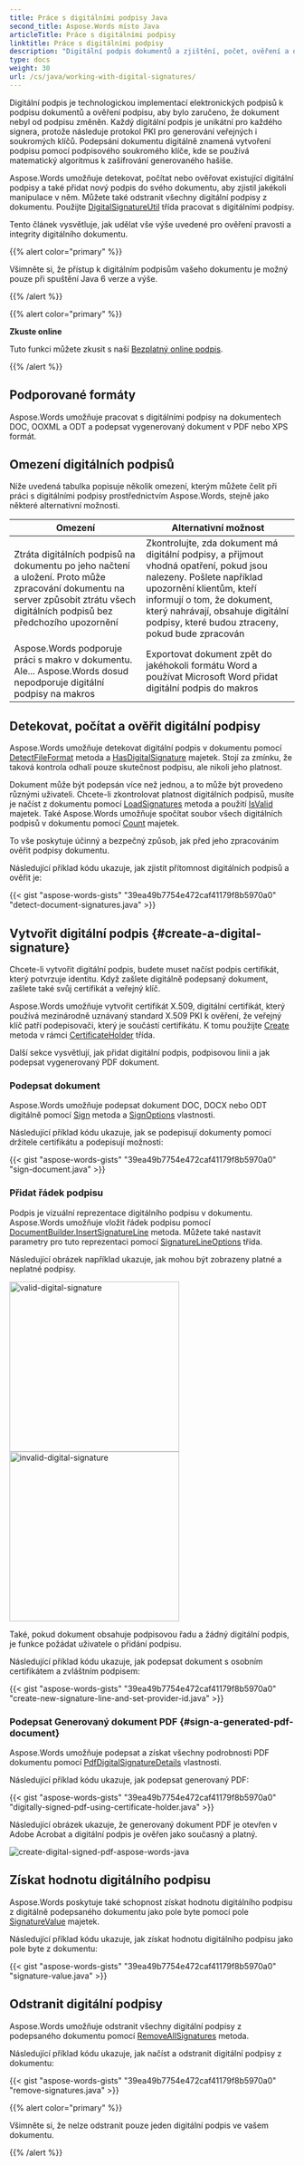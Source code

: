 ```yaml
---
title: Práce s digitálními podpisy Java
second_title: Aspose.Words místo Java
articleTitle: Práce s digitálními podpisy
linktitle: Práce s digitálními podpisy
description: "Digitální podpis dokumentů a zjištění, počet, ověření a odstranění stávajících digitálních podpisů pomocí Java."
type: docs
weight: 30
url: /cs/java/working-with-digital-signatures/
---
```


Digitální podpis je technologickou implementací elektronických podpisů k podpisu dokumentů a ověření podpisu, aby bylo zaručeno, že dokument nebyl od podpisu změněn. Každý digitální podpis je unikátní pro každého signera, protože následuje protokol PKI pro generování veřejných i soukromých klíčů. Podepsání dokumentu digitálně znamená vytvoření podpisu pomocí podpisového soukromého klíče, kde se používá matematický algoritmus k zašifrování generovaného hašiše.

Aspose.Words umožňuje detekovat, počítat nebo ověřovat existující digitální podpisy a také přidat nový podpis do svého dokumentu, aby zjistil jakékoli manipulace v něm. Můžete také odstranit všechny digitální podpisy z dokumentu. Použijte [DigitalSignatureUtil](https://reference.aspose.com/words/java/com.aspose.words/digitalsignatureutil/) třída pracovat s digitálními podpisy.

Tento článek vysvětluje, jak udělat vše výše uvedené pro ověření pravosti a integrity digitálního dokumentu.

{{% alert color="primary" %}}

Všimněte si, že přístup k digitálním podpisům vašeho dokumentu je možný pouze při spuštění Java 6 verze a výše.

{{% /alert %}}

{{% alert color="primary" %}}

**Zkuste online**

Tuto funkci můžete zkusit s naší [Bezplatný online podpis](https://products.aspose.app/words/signature).

{{% /alert %}}

## Podporované formáty

Aspose.Words umožňuje pracovat s digitálními podpisy na dokumentech DOC, OOXML a ODT a podepsat vygenerovaný dokument v PDF nebo XPS formát.

## Omezení digitálních podpisů

Níže uvedená tabulka popisuje několik omezení, kterým můžete čelit při práci s digitálními podpisy prostřednictvím Aspose.Words, stejně jako některé alternativní možnosti.

|  Omezení |  Alternativní možnost |
|  ------------------------------------------------------------  |  ------------------------------------------------------------  |
|  Ztráta digitálních podpisů na dokumentu po jeho načtení a uložení. Proto může zpracování dokumentu na server způsobit ztrátu všech digitálních podpisů bez předchozího upozornění |  Zkontrolujte, zda dokument má digitální podpisy, a přijmout vhodná opatření, pokud jsou nalezeny. Pošlete například upozornění klientům, kteří informují o tom, že dokument, který nahrávají, obsahuje digitální podpisy, které budou ztraceny, pokud bude zpracován |
|  Aspose.Words podporuje práci s makro v dokumentu. Ale... Aspose.Words dosud nepodporuje digitální podpisy na makros |  Exportovat dokument zpět do jakéhokoli formátu Word a používat Microsoft Word přidat digitální podpis do makros |

## Detekovat, počítat a ověřit digitální podpisy

Aspose.Words umožňuje detekovat digitální podpis v dokumentu pomocí [DetectFileFormat](https://reference.aspose.com/words/java/com.aspose.words/fileformatutil/#detectFileFormat-java.io.InputStream) metoda a [HasDigitalSignature](https://reference.aspose.com/words/java/com.aspose.words/fileformatinfo/#hasDigitalSignature) majetek. Stojí za zmínku, že taková kontrola odhalí pouze skutečnost podpisu, ale nikoli jeho platnost.

Dokument může být podepsán více než jednou, a to může být provedeno různými uživateli. Chcete-li zkontrolovat platnost digitálních podpisů, musíte je načíst z dokumentu pomocí [LoadSignatures](https://reference.aspose.com/words/java/com.aspose.words/digitalsignatureutil/#loadSignatures-java.io.InputStream) metoda a použití [IsValid](https://reference.aspose.com/words/java/com.aspose.words/digitalsignaturecollection/#isValid) majetek. Také Aspose.Words umožňuje spočítat soubor všech digitálních podpisů v dokumentu pomocí [Count](https://reference.aspose.com/words/java/com.aspose.words/digitalsignaturecollection/#getCount) majetek.

To vše poskytuje účinný a bezpečný způsob, jak před jeho zpracováním ověřit podpisy dokumentu.

Následující příklad kódu ukazuje, jak zjistit přítomnost digitálních podpisů a ověřit je:

{{< gist "aspose-words-gists" "39ea49b7754e472caf41179f8b5970a0" "detect-document-signatures.java" >}}

## Vytvořit digitální podpis {#create-a-digital-signature}

Chcete-li vytvořit digitální podpis, budete muset načíst podpis certifikát, který potvrzuje identitu. Když zašlete digitálně podepsaný dokument, zašlete také svůj certifikát a veřejný klíč.

Aspose.Words umožňuje vytvořit certifikát X.509, digitální certifikát, který používá mezinárodně uznávaný standard X.509 PKI k ověření, že veřejný klíč patří podepisovači, který je součástí certifikátu. K tomu použijte [Create](https://reference.aspose.com/words/java/com.aspose.words/certificateholder/#create-byte---java.lang.String) metoda v rámci [CertificateHolder](https://reference.aspose.com/words/java/com.aspose.words/certificateholder/) třída.

Další sekce vysvětlují, jak přidat digitální podpis, podpisovou linii a jak podepsat vygenerovaný PDF dokument.

### Podepsat dokument

Aspose.Words umožňuje podepsat dokument DOC, DOCX nebo ODT digitálně pomocí [Sign](https://reference.aspose.com/words/java/com.aspose.words/digitalsignatureutil/#sign-java.io.InputStream-java.io.OutputStream-com.aspose.words.CertificateHolder) metoda a [SignOptions](https://reference.aspose.com/words/java/com.aspose.words/signoptions/) vlastnosti.

Následující příklad kódu ukazuje, jak se podepisují dokumenty pomocí držitele certifikátu a podepisují možnosti:

{{< gist "aspose-words-gists" "39ea49b7754e472caf41179f8b5970a0" "sign-document.java" >}}

### Přidat řádek podpisu

Podpis je vizuální reprezentace digitálního podpisu v dokumentu. Aspose.Words umožňuje vložit řádek podpisu pomocí [DocumentBuilder.InsertSignatureLine](https://reference.aspose.com/words/java/com.aspose.words/documentbuilder/#insertSignatureLine-com.aspose.words.SignatureLineOptions) metoda. Můžete také nastavit parametry pro tuto reprezentaci pomocí [SignatureLineOptions](https://reference.aspose.com/words/java/com.aspose.words/signaturelineoptions/) třída.

Následující obrázek například ukazuje, jak mohou být zobrazeny platné a neplatné podpisy.

<img src="/words/java/working-with-digital-signatures/valid.png" alt="valid-digital-signature" style="width:300px"/>

<img src="/words/java/working-with-digital-signatures/invalid.png" alt="invalid-digital-signature" style="width:300px"/>

Také, pokud dokument obsahuje podpisovou řadu a žádný digitální podpis, je funkce požádat uživatele o přidání podpisu.

Následující příklad kódu ukazuje, jak podepsat dokument s osobním certifikátem a zvláštním podpisem:

{{< gist "aspose-words-gists" "39ea49b7754e472caf41179f8b5970a0" "create-new-signature-line-and-set-provider-id.java" >}}

### Podepsat Generovaný dokument PDF {#sign-a-generated-pdf-document}

Aspose.Words umožňuje podepsat a získat všechny podrobnosti PDF dokumentu pomocí [PdfDigitalSignatureDetails](https://reference.aspose.com/words/java/com.aspose.words/pdfdigitalsignaturedetails/) vlastnosti.

Následující příklad kódu ukazuje, jak podepsat generovaný PDF:

{{< gist "aspose-words-gists" "39ea49b7754e472caf41179f8b5970a0" "digitally-signed-pdf-using-certificate-holder.java" >}}

Následující obrázek ukazuje, že generovaný dokument PDF je otevřen v Adobe Acrobat a digitální podpis je ověřen jako současný a platný.

![create-digital-signed-pdf-aspose-words-java](/words/java/working-with-digital-signatures/signed-pdf-aspose-words-java.png)

## Získat hodnotu digitálního podpisu

Aspose.Words poskytuje také schopnost získat hodnotu digitálního podpisu z digitálně podepsaného dokumentu jako pole byte pomocí pole [SignatureValue](https://reference.aspose.com/words/java/com.aspose.words/digitalsignature/#getSignatureValue) majetek.

Následující příklad kódu ukazuje, jak získat hodnotu digitálního podpisu jako pole byte z dokumentu:

{{< gist "aspose-words-gists" "39ea49b7754e472caf41179f8b5970a0" "signature-value.java" >}}

## Odstranit digitální podpisy

Aspose.Words umožňuje odstranit všechny digitální podpisy z podepsaného dokumentu pomocí [RemoveAllSignatures](https://reference.aspose.com/words/java/com.aspose.words/digitalsignatureutil/#removeAllSignatures-java.io.InputStream-java.io.OutputStream) metoda.

Následující příklad kódu ukazuje, jak načíst a odstranit digitální podpisy z dokumentu:

{{< gist "aspose-words-gists" "39ea49b7754e472caf41179f8b5970a0" "remove-signatures.java" >}}

{{% alert color="primary" %}}

Všimněte si, že nelze odstranit pouze jeden digitální podpis ve vašem dokumentu.

{{% /alert %}}
